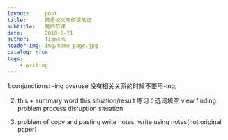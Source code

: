 ```yaml
---
layout:     post
title:      英语论文写作课笔记
subtitle:   第四节课
date:       2018-5-21
author:     Tianshu
header-img: img/home_page.jpg
catalog: true
tags:
    - writing
---
```

1.conjunctions:
 -ing overuse
没有相关关系的时候不要用-ing,

2. this + summary word
this situation/result
练习：选词填空
view finding problem process disruption situation

3. problem of copy and pasting
write notes, write using notes(not original paper)

